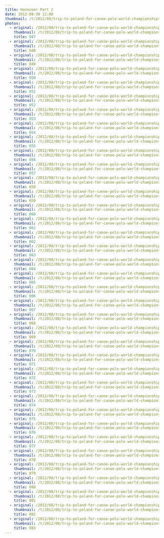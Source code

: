 ```yaml
---
title: Hannover Part 2
date: 2012-08-30 12:00
thumbnail: /t/2012/08/trip-to-poland-for-canoe-polo-world-championships/hannover-part-2/047.jpg
photos:
  - original: /2012/08/trip-to-poland-for-canoe-polo-world-championships/hannover-part-2/047.jpg
    thumbnail: /t/2012/08/trip-to-poland-for-canoe-polo-world-championships/hannover-part-2/047.jpg
    title: 047
  - original: /2012/08/trip-to-poland-for-canoe-polo-world-championships/hannover-part-2/048.jpg
    thumbnail: /t/2012/08/trip-to-poland-for-canoe-polo-world-championships/hannover-part-2/048.jpg
    title: 048
  - original: /2012/08/trip-to-poland-for-canoe-polo-world-championships/hannover-part-2/049.jpg
    thumbnail: /t/2012/08/trip-to-poland-for-canoe-polo-world-championships/hannover-part-2/049.jpg
    title: 049
  - original: /2012/08/trip-to-poland-for-canoe-polo-world-championships/hannover-part-2/050.jpg
    thumbnail: /t/2012/08/trip-to-poland-for-canoe-polo-world-championships/hannover-part-2/050.jpg
    title: 050
  - original: /2012/08/trip-to-poland-for-canoe-polo-world-championships/hannover-part-2/051.jpg
    thumbnail: /t/2012/08/trip-to-poland-for-canoe-polo-world-championships/hannover-part-2/051.jpg
    title: 051
  - original: /2012/08/trip-to-poland-for-canoe-polo-world-championships/hannover-part-2/052.jpg
    thumbnail: /t/2012/08/trip-to-poland-for-canoe-polo-world-championships/hannover-part-2/052.jpg
    title: 052
  - original: /2012/08/trip-to-poland-for-canoe-polo-world-championships/hannover-part-2/053.jpg
    thumbnail: /t/2012/08/trip-to-poland-for-canoe-polo-world-championships/hannover-part-2/053.jpg
    title: 053
  - original: /2012/08/trip-to-poland-for-canoe-polo-world-championships/hannover-part-2/054.jpg
    thumbnail: /t/2012/08/trip-to-poland-for-canoe-polo-world-championships/hannover-part-2/054.jpg
    title: 054
  - original: /2012/08/trip-to-poland-for-canoe-polo-world-championships/hannover-part-2/055.jpg
    thumbnail: /t/2012/08/trip-to-poland-for-canoe-polo-world-championships/hannover-part-2/055.jpg
    title: 055
  - original: /2012/08/trip-to-poland-for-canoe-polo-world-championships/hannover-part-2/056.jpg
    thumbnail: /t/2012/08/trip-to-poland-for-canoe-polo-world-championships/hannover-part-2/056.jpg
    title: 056
  - original: /2012/08/trip-to-poland-for-canoe-polo-world-championships/hannover-part-2/057.jpg
    thumbnail: /t/2012/08/trip-to-poland-for-canoe-polo-world-championships/hannover-part-2/057.jpg
    title: 057
  - original: /2012/08/trip-to-poland-for-canoe-polo-world-championships/hannover-part-2/058.jpg
    thumbnail: /t/2012/08/trip-to-poland-for-canoe-polo-world-championships/hannover-part-2/058.jpg
    title: 058
  - original: /2012/08/trip-to-poland-for-canoe-polo-world-championships/hannover-part-2/059.jpg
    thumbnail: /t/2012/08/trip-to-poland-for-canoe-polo-world-championships/hannover-part-2/059.jpg
    title: 059
  - original: /2012/08/trip-to-poland-for-canoe-polo-world-championships/hannover-part-2/060.jpg
    thumbnail: /t/2012/08/trip-to-poland-for-canoe-polo-world-championships/hannover-part-2/060.jpg
    title: 060
  - original: /2012/08/trip-to-poland-for-canoe-polo-world-championships/hannover-part-2/061.jpg
    thumbnail: /t/2012/08/trip-to-poland-for-canoe-polo-world-championships/hannover-part-2/061.jpg
    title: 061
  - original: /2012/08/trip-to-poland-for-canoe-polo-world-championships/hannover-part-2/062.jpg
    thumbnail: /t/2012/08/trip-to-poland-for-canoe-polo-world-championships/hannover-part-2/062.jpg
    title: 062
  - original: /2012/08/trip-to-poland-for-canoe-polo-world-championships/hannover-part-2/063.jpg
    thumbnail: /t/2012/08/trip-to-poland-for-canoe-polo-world-championships/hannover-part-2/063.jpg
    title: 063
  - original: /2012/08/trip-to-poland-for-canoe-polo-world-championships/hannover-part-2/064.jpg
    thumbnail: /t/2012/08/trip-to-poland-for-canoe-polo-world-championships/hannover-part-2/064.jpg
    title: 064
  - original: /2012/08/trip-to-poland-for-canoe-polo-world-championships/hannover-part-2/065.jpg
    thumbnail: /t/2012/08/trip-to-poland-for-canoe-polo-world-championships/hannover-part-2/065.jpg
    title: 065
  - original: /2012/08/trip-to-poland-for-canoe-polo-world-championships/hannover-part-2/066.jpg
    thumbnail: /t/2012/08/trip-to-poland-for-canoe-polo-world-championships/hannover-part-2/066.jpg
    title: 066
  - original: /2012/08/trip-to-poland-for-canoe-polo-world-championships/hannover-part-2/067.jpg
    thumbnail: /t/2012/08/trip-to-poland-for-canoe-polo-world-championships/hannover-part-2/067.jpg
    title: 067
  - original: /2012/08/trip-to-poland-for-canoe-polo-world-championships/hannover-part-2/068.jpg
    thumbnail: /t/2012/08/trip-to-poland-for-canoe-polo-world-championships/hannover-part-2/068.jpg
    title: 068
  - original: /2012/08/trip-to-poland-for-canoe-polo-world-championships/hannover-part-2/069.jpg
    thumbnail: /t/2012/08/trip-to-poland-for-canoe-polo-world-championships/hannover-part-2/069.jpg
    title: 069
  - original: /2012/08/trip-to-poland-for-canoe-polo-world-championships/hannover-part-2/070.jpg
    thumbnail: /t/2012/08/trip-to-poland-for-canoe-polo-world-championships/hannover-part-2/070.jpg
    title: 070
  - original: /2012/08/trip-to-poland-for-canoe-polo-world-championships/hannover-part-2/071.jpg
    thumbnail: /t/2012/08/trip-to-poland-for-canoe-polo-world-championships/hannover-part-2/071.jpg
    title: 071
  - original: /2012/08/trip-to-poland-for-canoe-polo-world-championships/hannover-part-2/072.jpg
    thumbnail: /t/2012/08/trip-to-poland-for-canoe-polo-world-championships/hannover-part-2/072.jpg
    title: 072
  - original: /2012/08/trip-to-poland-for-canoe-polo-world-championships/hannover-part-2/073.jpg
    thumbnail: /t/2012/08/trip-to-poland-for-canoe-polo-world-championships/hannover-part-2/073.jpg
    title: 073
  - original: /2012/08/trip-to-poland-for-canoe-polo-world-championships/hannover-part-2/074.jpg
    thumbnail: /t/2012/08/trip-to-poland-for-canoe-polo-world-championships/hannover-part-2/074.jpg
    title: 074
  - original: /2012/08/trip-to-poland-for-canoe-polo-world-championships/hannover-part-2/075.jpg
    thumbnail: /t/2012/08/trip-to-poland-for-canoe-polo-world-championships/hannover-part-2/075.jpg
    title: 075
  - original: /2012/08/trip-to-poland-for-canoe-polo-world-championships/hannover-part-2/076.jpg
    thumbnail: /t/2012/08/trip-to-poland-for-canoe-polo-world-championships/hannover-part-2/076.jpg
    title: 076
  - original: /2012/08/trip-to-poland-for-canoe-polo-world-championships/hannover-part-2/077.jpg
    thumbnail: /t/2012/08/trip-to-poland-for-canoe-polo-world-championships/hannover-part-2/077.jpg
    title: 077
  - original: /2012/08/trip-to-poland-for-canoe-polo-world-championships/hannover-part-2/078.jpg
    thumbnail: /t/2012/08/trip-to-poland-for-canoe-polo-world-championships/hannover-part-2/078.jpg
    title: 078
  - original: /2012/08/trip-to-poland-for-canoe-polo-world-championships/hannover-part-2/079.jpg
    thumbnail: /t/2012/08/trip-to-poland-for-canoe-polo-world-championships/hannover-part-2/079.jpg
    title: 079
  - original: /2012/08/trip-to-poland-for-canoe-polo-world-championships/hannover-part-2/080.jpg
    thumbnail: /t/2012/08/trip-to-poland-for-canoe-polo-world-championships/hannover-part-2/080.jpg
    title: 080
  - original: /2012/08/trip-to-poland-for-canoe-polo-world-championships/hannover-part-2/081.jpg
    thumbnail: /t/2012/08/trip-to-poland-for-canoe-polo-world-championships/hannover-part-2/081.jpg
    title: 081
  - original: /2012/08/trip-to-poland-for-canoe-polo-world-championships/hannover-part-2/082.jpg
    thumbnail: /t/2012/08/trip-to-poland-for-canoe-polo-world-championships/hannover-part-2/082.jpg
    title: 082
  - original: /2012/08/trip-to-poland-for-canoe-polo-world-championships/hannover-part-2/083.jpg
    thumbnail: /t/2012/08/trip-to-poland-for-canoe-polo-world-championships/hannover-part-2/083.jpg
    title: 083
---
```

